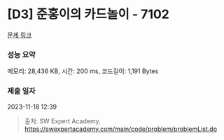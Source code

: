 # [D3] 준홍이의 카드놀이 - 7102 

[문제 링크](https://swexpertacademy.com/main/code/problem/problemDetail.do?contestProbId=AWkIlHWqBYcDFAXC) 

### 성능 요약

메모리: 28,436 KB, 시간: 200 ms, 코드길이: 1,191 Bytes

### 제출 일자

2023-11-18 12:39



> 출처: SW Expert Academy, https://swexpertacademy.com/main/code/problem/problemList.do
